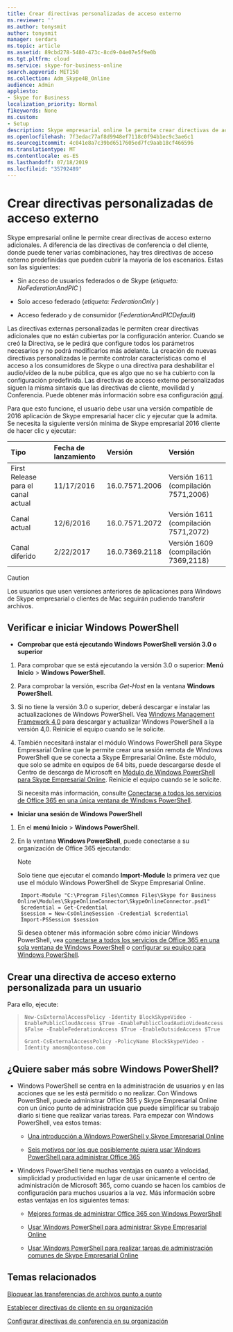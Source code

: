 ```yaml
---
title: Crear directivas personalizadas de acceso externo
ms.reviewer: ''
ms.author: tonysmit
author: tonysmit
manager: serdars
ms.topic: article
ms.assetid: 89cbd278-5480-473c-8cd9-04e07e5f9e0b
ms.tgt.pltfrm: cloud
ms.service: skype-for-business-online
search.appverid: MET150
ms.collection: Adm_Skype4B_Online
audience: Admin
appliesto:
- Skype for Business
localization_priority: Normal
f1keywords: None
ms.custom:
- Setup
description: Skype empresarial online le permite crear directivas de acceso externo adicionales. A diferencia de las directivas de conferencia o del cliente, donde puede tener varias combinaciones, hay tres directivas de acceso externo predefinidas que pueden cubrir la mayoría de los escenarios.
ms.openlocfilehash: 7f3edac77af8d9948ef7118c0f94b1ec9c3ae6c1
ms.sourcegitcommit: 4c041e8a7c39bd6517605ed7fc9aab18cf466596
ms.translationtype: MT
ms.contentlocale: es-ES
ms.lasthandoff: 07/18/2019
ms.locfileid: "35792489"
---
```

# <a name="create-custom-external-access-policies"></a>Crear directivas personalizadas de acceso externo

Skype empresarial online le permite crear directivas de acceso externo adicionales. A diferencia de las directivas de conferencia o del cliente, donde puede tener varias combinaciones, hay tres directivas de acceso externo predefinidas que pueden cubrir la mayoría de los escenarios. Estas son las siguientes:
  
- Sin acceso de usuarios federados o de Skype (_etiqueta: NoFederationAndPIC_ )
    
- Solo acceso federado (_etiqueta: FederationOnly_ )
    
- Acceso federado y de consumidor (_FederationAndPICDefault_)
    
Las directivas externas personalizadas le permiten crear directivas adicionales que no están cubiertas por la configuración anterior. Cuando se creó la Directiva, se le pedirá que configure todos los parámetros necesarios y no podrá modificarlos más adelante. La creación de nuevas directivas personalizadas le permite controlar características como el acceso a los consumidores de Skype o una directiva para deshabilitar el audio/vídeo de la nube pública, que es algo que no se ha cubierto con la configuración predefinida. Las directivas de acceso externo personalizadas siguen la misma sintaxis que las directivas de cliente, movilidad y Conferencia. Puede obtener más información sobre esa configuración [aquí](https://technet.microsoft.com/en-us/library/mt228132.aspx).
  
Para que esto funcione, el usuario debe usar una versión compatible de 2016 aplicación de Skype empresarial hacer clic y ejecutar que la admita. Se necesita la siguiente versión mínima de Skype empresarial 2016 cliente de hacer clic y ejecutar:
  
|**Tipo**|**Fecha de lanzamiento**|**Versión**|**Versión**|
|:-----|:-----|:-----|:-----|
|First Release para el canal actual  <br/> |11/17/2016  <br/> |16.0.7571.2006  <br/> |Versión 1611 (compilación 7571,2006)  <br/> |
|Canal actual  <br/> |12/6/2016  <br/> |16.0.7571.2072  <br/> |Versión 1611 (compilación 7571,2072)  <br/> |
|Canal diferido  <br/> |2/22/2017  <br/> |16.0.7369.2118  <br/> |Versión 1609 (compilación 7369,2118)  <br/> |
   
> [!CAUTION]
> Los usuarios que usen versiones anteriores de aplicaciones para Windows de Skype empresarial o clientes de Mac seguirán pudiendo transferir archivos. 
  
## <a name="verify-and-start-windows-powershell"></a>Verificar e iniciar Windows PowerShell

- **Comprobar que está ejecutando Windows PowerShell versión 3.0 o superior**
    
1. Para comprobar que se está ejecutando la versión 3.0 o superior: **Menú Inicio** > **Windows PowerShell**.
    
2. Para comprobar la versión, escriba  _Get-Host_ en la ventana **Windows PowerShell**.
    
3. Si no tiene la versión 3.0 o superior, deberá descargar e instalar las actualizaciones de Windows PowerShell. Vea [Windows Management Framework 4,0](https://www.microsoft.com/en-us/download/details.aspx?id=40855) para descargar y actualizar Windows PowerShell a la versión 4,0. Reinicie el equipo cuando se le solicite.
    
4. También necesitará instalar el módulo Windows PowerShell para Skype Empresarial Online que le permite crear una sesión remota de Windows PowerShell que se conecta a Skype Empresarial Online. Este módulo, que solo se admite en equipos de 64 bits, puede descargarse desde el Centro de descarga de Microsoft en [Módulo de Windows PowerShell para Skype Empresarial Online](https://go.microsoft.com/fwlink/?LinkId=294688). Reinicie el equipo cuando se le solicite.
    
    Si necesita más información, consulte [Conectarse a todos los servicios de Office 365 en una única ventana de Windows PowerShell](https://technet.microsoft.com/EN-US/library/dn568015.aspx).
    
- **Iniciar una sesión de Windows PowerShell**
    
1. En el **menú Inicio** > **Windows PowerShell**.
    
2. En la ventana **Windows PowerShell**, puede conectarse a su organización de Office 365 ejecutando:
    
    > [!NOTE]
    > Solo tiene que ejecutar el comando **Import-Module** la primera vez que use el módulo Windows PowerShell de Skype Empresarial Online.

   ```      
    Import-Module "C:\Program Files\Common Files\Skype for Business Online\Modules\SkypeOnlineConnector\SkypeOnlineConnector.psd1"
    $credential = Get-Credential
    $session = New-CsOnlineSession -Credential $credential
    Import-PSSession $session
   ```

   Si desea obtener más información sobre cómo iniciar Windows PowerShell, vea [conectarse a todos los servicios de Office 365 en una sola ventana de Windows PowerShell](https://technet.microsoft.com/EN-US/library/dn568015.aspx) o [configurar su equipo para Windows PowerShell](../set-up-your-computer-for-windows-powershell/set-up-your-computer-for-windows-powershell.md).
    
## <a name="create-a-custom-external-access-policy-for-a-user"></a>Crear una directiva de acceso externo personalizada para un usuario

Para ello, ejecute:
  
> 
>   ```
>   New-CsExternalAccessPolicy -Identity BlockSkypeVideo -EnablePublicCloudAccess $True -EnablePublicCloudAudioVideoAccess $False -EnableFederationAccess $True -EnableOutsideAccess $True
>   ```
> 
> 
>   ```
>   Grant-CsExternalAccessPolicy -PolicyName BlockSkypeVideo -Identity amosm@contoso.com
>   ```

## <a name="want-to-know-more-about-windows-powershell"></a>¿Quiere saber más sobre Windows PowerShell?

- Windows PowerShell se centra en la administración de usuarios y en las acciones que se les está permitido o no realizar. Con Windows PowerShell, puede administrar Office 365 y Skype Empresarial Online con un único punto de administración que puede simplificar su trabajo diario si tiene que realizar varias tareas. Para empezar con Windows PowerShell, vea estos temas:
    
  - [Una introducción a Windows PowerShell y Skype Empresarial Online](https://go.microsoft.com/fwlink/?LinkId=525039)
    
  - [Seis motivos por los que posiblemente quiera usar Windows PowerShell para administrar Office 365](https://go.microsoft.com/fwlink/?LinkId=525041)
    
- Windows PowerShell tiene muchas ventajas en cuanto a velocidad, simplicidad y productividad en lugar de usar únicamente el centro de administración de Microsoft 365, como cuando se hacen los cambios de configuración para muchos usuarios a la vez. Más información sobre estas ventajas en los siguientes temas:
    
  - [Mejores formas de administrar Office 365 con Windows PowerShell](https://go.microsoft.com/fwlink/?LinkId=525142)
    
  - [Usar Windows PowerShell para administrar Skype Empresarial Online](https://go.microsoft.com/fwlink/?LinkId=525453)
    
  - [Usar Windows PowerShell para realizar tareas de administración comunes de Skype Empresarial Online](https://go.microsoft.com/fwlink/?LinkId=525038)
    
## <a name="related-topics"></a>Temas relacionados
[Bloquear las transferencias de archivos punto a punto](block-point-to-point-file-transfers.md)

[Establecer directivas de cliente en su organización](set-up-client-policies-for-your-organization.md)

[Configurar directivas de conferencia en su organización](set-up-conferencing-policies-for-your-organization.md)

  
 
